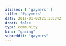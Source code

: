 ```yaml
---
aliases: [ 'gaymers' ]
title: "#gaymers"
date: 2019-01-02T21:33:34Z
draft: false
type: community
kind: "gaming"
subreddit: "gaymers"
---
```

